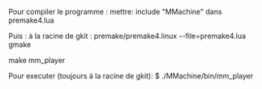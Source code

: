 Pour compiler le programme :
mettre: include "MMachine" 
dans premake4.lua

Puis :
à la racine de gkit :
premake/premake4.linux --file=premake4.lua gmake

make mm_player

Pour executer (toujours à la racine de gkit):
$ ./MMachine/bin/mm_player 

